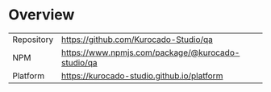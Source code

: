 # Overview

|            |                                                     |
| ---------- | --------------------------------------------------- |
| Repository | <https://github.com/Kurocado-Studio/qa>             |
| NPM        | <https://www.npmjs.com/package/@kurocado-studio/qa> |
| Platform   | <https://kurocado-studio.github.io/platform>        |
